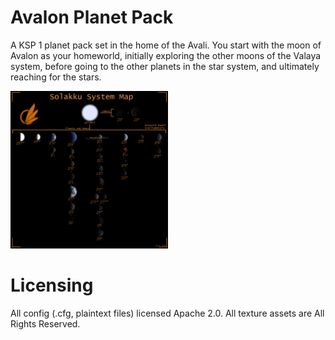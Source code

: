 # Avalon Planet Pack
A KSP 1 planet pack set in the home of the Avali. You start with the moon of Avalon as your homeworld, initially exploring the other moons of the Valaya system, before going to the other planets in the star system, and ultimately reaching for the stars.

<html>
<img src="https://raw.githubusercontent.com/89Mods/AvalonPlanetPack/main/docs/DisplayImage2.png" style="width: 50%; margin-left: auto; margin-right: auto;" />
</html>

# Licensing
All config (.cfg, plaintext files) licensed Apache 2.0.
All texture assets are All Rights Reserved.
